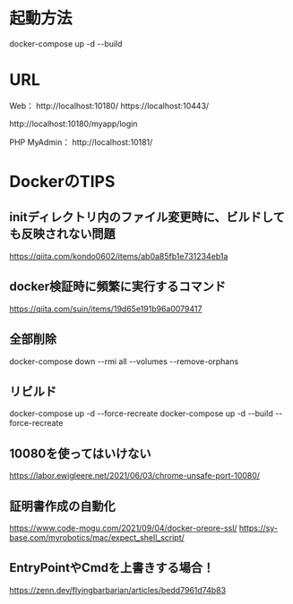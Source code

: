 # 起動方法
docker-compose up -d --build

# URL

Web：
http://localhost:10180/
https://localhost:10443/

http://localhost:10180/myapp/login

PHP MyAdmin：
http://localhost:10181/

# DockerのTIPS

## initディレクトリ内のファイル変更時に、ビルドしても反映されない問題

https://qiita.com/kondo0602/items/ab0a85fb1e731234eb1a

## docker検証時に頻繁に実行するコマンド

https://qiita.com/suin/items/19d65e191b96a0079417

## 全部削除
docker-compose down --rmi all --volumes --remove-orphans

## リビルド
docker-compose up -d --force-recreate
docker-compose up -d --build --force-recreate

## 10080を使ってはいけない
https://labor.ewigleere.net/2021/06/03/chrome-unsafe-port-10080/

## 証明書作成の自動化

https://www.code-mogu.com/2021/09/04/docker-oreore-ssl/
https://sy-base.com/myrobotics/mac/expect_shell_script/

## EntryPointやCmdを上書きする場合！

https://zenn.dev/flyingbarbarian/articles/bedd7961d74b83

